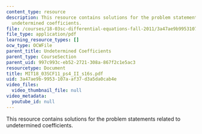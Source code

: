 ```yaml
---
content_type: resource
description: This resource contains solutions for the problem statements related to
  undetermined coefficients.
file: /courses/18-03sc-differential-equations-fall-2011/3a47ae9b9953107aaf37d3a5da0cab4e_MIT18_03SCF11_ps4_II_s16s.pdf
file_type: application/pdf
learning_resource_types: []
ocw_type: OCWFile
parent_title: Undetermined Coefficients
parent_type: CourseSection
parent_uid: 997c993c-eb52-2721-308a-867f2c1e5ac3
resourcetype: Document
title: MIT18_03SCF11_ps4_II_s16s.pdf
uid: 3a47ae9b-9953-107a-af37-d3a5da0cab4e
video_files:
  video_thumbnail_file: null
video_metadata:
  youtube_id: null
---
```

This resource contains solutions for the problem statements related to undetermined coefficients.